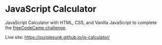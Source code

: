 # JavaScript Calculator

JavaScript Calculator with HTML, CSS, and Vanilla JavaScript to complete the [freeCodeCamp challenge](https://www.freecodecamp.org/learn/front-end-libraries/front-end-libraries-projects/build-a-javascript-calculator).

Live site: https://purplesunk.github.io/js-calculator/
